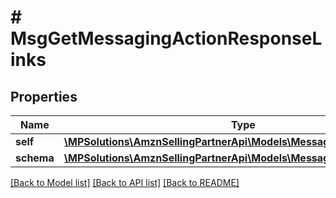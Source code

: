 # # MsgGetMessagingActionResponseLinks

## Properties

Name | Type | Description | Notes
------------ | ------------- | ------------- | -------------
**self** | [**\MPSolutions\AmznSellingPartnerApi\Models\Messaging\MsgLinkObject**](MsgLinkObject.md) |  |
**schema** | [**\MPSolutions\AmznSellingPartnerApi\Models\Messaging\MsgLinkObject**](MsgLinkObject.md) |  |

[[Back to Model list]](../../README.md#models) [[Back to API list]](../../README.md#endpoints) [[Back to README]](../../README.md)

